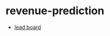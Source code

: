 # revenue-prediction

- [lead board](https://www.kaggle.com/c/restaurant-revenue-prediction/leaderboard)
